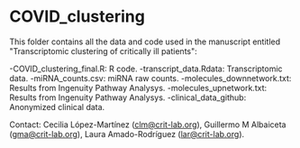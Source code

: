 # COVID_clustering
This folder contains all the data and code used in the manuscript entitled "Transcriptomic clustering of critically ill patients":

-COVID_clustering_final.R: R code.
-transcript_data.Rdata: Transcriptomic data.
-miRNA_counts.csv: miRNA raw counts.
-molecules_downnetwork.txt: Results from Ingenuity Pathway Analysys.
-molecules_upnetwork.txt: Results from Ingenuity Pathway Analysys.
-clinical_data_github: Anonymized clinical data.

Contact: 
Cecilia López-Martínez (clm@crit-lab.org), Guillermo M Albaiceta (gma@crit-lab.org), Laura Amado-Rodríguez (lar@crit-lab.org).

